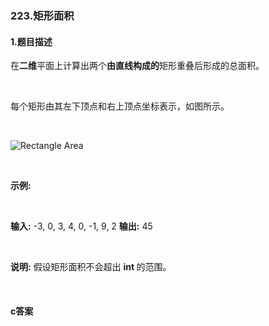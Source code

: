 ### 223.矩形面积

#### 1.题目描述

<p>在<strong>二维</strong>平面上计算出两个<strong>由直线构成的</strong>矩形重叠后形成的总面积。</p><br/><p>每个矩形由其左下顶点和右上顶点坐标表示，如图所示。</p><br/><p><img alt="Rectangle Area" src="https://leetcode-cn.com/static/images/problemset/rectangle_area.png"></p><br/><p><strong>示例:</strong></p><br/><p><strong>输入:</strong> -3, 0, 3, 4, 0, -1, 9, 2 <strong>输出:</strong> 45</p><br/><p><strong>说明:</strong> 假设矩形面积不会超出&nbsp;<strong>int&nbsp;</strong>的范围。</p><br/>

#### c答案

```c

